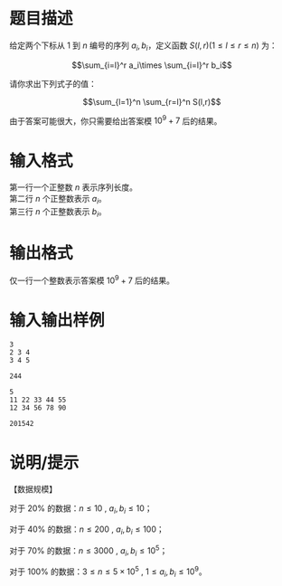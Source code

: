 # 题目描述

给定两个下标从 $1$ 到 $n$ 编号的序列 $a_i,b_i$，定义函数 $S(l,r)(1\le l\le r\le n)$ 为：

$$\sum_{i=l}^r a_i\times \sum_{i=l}^r b_i$$

请你求出下列式子的值：

$$\sum_{l=1}^n \sum_{r=l}^n S(l,r)$$

由于答案可能很大，你只需要给出答案模 $10^9+7$ 后的结果。

# 输入格式

第一行一个正整数 $n$ 表示序列长度。  
第二行 $n$ 个正整数表示 $a_i$。  
第三行 $n$ 个正整数表示 $b_i$。

# 输出格式

仅一行一个整数表示答案模 $10^9+7$  后的结果。

# 输入输出样例

```input1
3
2 3 4
3 4 5
```

```output1
244
```

```input2
5
11 22 33 44 55
12 34 56 78 90
```

```output2
201542
```

# 说明/提示

【数据规模】

对于 $20\%$  的数据：$n\le 10$ , $a_i,b_i\le 10$；

对于 $40\%$  的数据：$n\le 200$ , $a_i,b_i\le 100$；

对于 $70\%$  的数据：$n\le 3000$ , $a_i,b_i\le 10^5$；

对于 $100\%$  的数据：$3\le n\le 5\times 10^5$ , $1\le a_i,b_i\le 10^9$。
